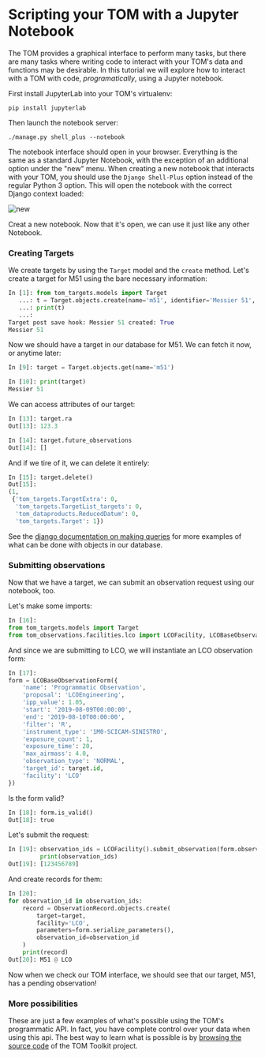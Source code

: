 # Scripting your TOM with a Jupyter Notebook

The TOM provides a graphical interface to perform many tasks, but there are many
tasks where writing code to interact with your TOM's data and functions may be
desirable.  In this tutorial we will explore how to interact with a TOM with code,
_programatically_, using a Jupyter notebook.


First install JupyterLab into your TOM's virtualenv:

    pip install jupyterlab

Then launch the notebook server:

    ./manage.py shell_plus --notebook


The notebook interface should open in your browser. Everything is the same as a
standard Jupyter Notebook, with the exception of an additional option under the
"new" menu. When creating a new notebook that interacts with your TOM, you should
use the `Django Shell-Plus` option instead of the regular Python 3 option. This will
open the notebook with the correct Django context loaded:

![new](/_static/jupyterdoc/newnotebook.png)

Creat a new notebook. Now that it's open, we can use it just like any other
Notebook.


### Creating Targets

We create targets by using the `Target` model and the `create` method. Let's
create a target for M51 using the bare necessary information:

```python
In [1]: from tom_targets.models import Target
   ...: t = Target.objects.create(name='m51', identifier='Messier 51', type='NON_SIDEREAL', ra=123.3, dec=23.3)
   ...: print(t)
   ...:
Target post save hook: Messier 51 created: True
Messier 51
```

Now we should have a target in our database for M51. We can fetch it now, or
anytime later:

```python
In [9]: target = Target.objects.get(name='m51')

In [10]: print(target)
Messier 51
```

We can access attributes of our target:

```python
In [13]: target.ra
Out[13]: 123.3

In [14]: target.future_observations
Out[14]: []
```

And if we tire of it, we can delete it entirely:

```python
In [15]: target.delete()
Out[15]:
(1,
 {'tom_targets.TargetExtra': 0,
  'tom_targets.TargetList_targets': 0,
  'tom_dataproducts.ReducedDatum': 0,
  'tom_targets.Target': 1})
```
See the [django documentation on making
queries](https://docs.djangoproject.com/en/2.2/topics/db/queries/)
for more examples of what can be done with objects in our database.


### Submitting observations

Now that we have a target, we can submit an observation request using our
notebook, too.

Let's make some imports:

```python
In [16]:
from tom_targets.models import Target
from tom_observations.facilities.lco import LCOFacility, LCOBaseObservationForm
```

And since we are submitting to LCO, we will instantiate an LCO observation form:

```python
In [17]:
form = LCOBaseObservationForm({
    'name': 'Programmatic Observation',
    'proposal': 'LCOEngineering',
    'ipp_value': 1.05,
    'start': '2019-08-09T00:00:00',
    'end': '2019-08-10T00:00:00',
    'filter': 'R',
    'instrument_type': '1M0-SCICAM-SINISTRO',
    'exposure_count': 1,
    'exposure_time': 20,
    'max_airmass': 4.0,
    'observation_type': 'NORMAL',
    'target_id': target.id,
    'facility': 'LCO'
})
```

Is the form valid?

```python
In [18]: form.is_valid()
Out[18]: true
```

Let's submit the request:

```python
In [19]: observation_ids = LCOFacility().submit_observation(form.observation_payload())
         print(observation_ids)
Out[19]: [123456789]
```

And create records for them:

```python
In [20]:
for observation_id in observation_ids:
    record = ObservationRecord.objects.create(
        target=target,
        facility='LCO',
        parameters=form.serialize_parameters(),
        observation_id=observation_id
    )
    print(record)
Out[20]: M51 @ LCO
```

Now when we check our TOM interface, we should see that our target, M51, has a
pending observation!

### More possibilities

These are just a few examples of what's possible using the TOM's programmatic API.
In fact, you have complete control over your data when using this api. The best
way to learn what is possible is by [browsing the source
code](https://github.com/tomtoolkit/tom_base)
of the TOM Toolkit project.
